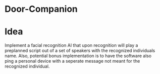 # Door-Companion

# Idea
Implement a facial recognition AI that upon recognition will play a preplanned script out of a set of speakers with the recognized individuals name.
Also, potential bonus implementation is to have the software also ping a personal device with a seperate message not meant for the recognized individual.

